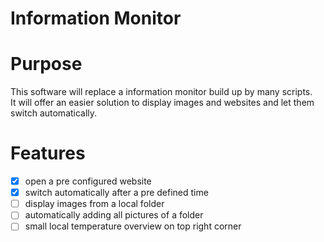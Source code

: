 # Information Monitor
  
# Purpose
This software will replace a information monitor build up by many scripts.  
It will offer an easier solution to display images and websites and let them switch automatically.  

# Features
  
- [x] open a pre configured website
- [x] switch automatically after a pre defined time
- [ ] display images from a local folder
- [ ] automatically adding all pictures of a folder
- [ ] small local temperature overview on top right corner
